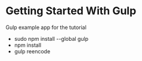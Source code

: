 # Getting Started With Gulp

Gulp example app for the tutorial

* sudo npm install --global gulp
* npm install
* gulp reencode

